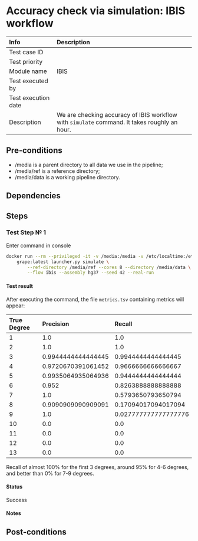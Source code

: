 # Accuracy check via simulation: IBIS workflow

| Info | Description |
|:--|:--|
| Test case ID  |   |
| Test priority  |   |
| Module name  | IBIS  |
| Test executed by  |   |
| Test execution date  |   |
| Description  | We are checking accuracy of IBIS workflow with `simulate` command. It takes roughly an hour.  |

## Pre-conditions

- /media is a parent directory to all data we use in the pipeline;
- /media/ref is a reference directory;
- /media/data is a working pipeline directory.

## Dependencies

## Steps

### Test Step № 1

Enter command in console

```bash
docker run --rm --privileged -it -v /media:/media -v /etc/localtime:/etc/localtime:ro \
    grape:latest launcher.py simulate \
        --ref-directory /media/ref --cores 8 --directory /media/data \
        --flow ibis --assembly hg37 --seed 42 --real-run
```

#### Test result

After executing the command, the file  `metrics.tsv` containing metrics will appear:

| True Degree | Precision | Recall |
|:--|:--|:--|
| 1  | 1.0  | 1.0  |
| 2  | 1.0  | 1.0  |
| 3  | 0.9944444444444445  | 0.9944444444444445  |
| 4  | 0.9720670391061452 | 0.9666666666666667  |
| 5  | 0.9935064935064936  | 0.9444444444444444  |
| 6  | 0.952  | 0.8263888888888888  |
| 7  | 1.0  | 0.5793650793650794  |
| 8  | 0.9090909090909091  | 0.17094017094017094  |
| 9  | 1.0  | 0.027777777777777776  |
| 10  | 0.0  | 0.0  |
| 11  | 0.0  | 0.0  |
| 12  | 0.0  | 0.0  |
| 13  | 0.0  | 0.0  |

Recall of almost 100% for the first 3 degrees, around 95% for 4-6 degrees, and better than 0% for 7-9 degrees.


#### Status

Success

#### Notes

## Post-conditions
